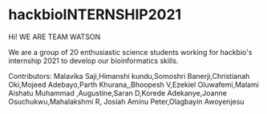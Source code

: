 # hackbioINTERNSHIP2021
Hi! WE ARE TEAM WATSON

We are a group of 20 enthusiastic science students working for hackbio's internship 2021 to develop our bioinformatics skills.

Contributors: Malavika Saji,Himanshi kundu,Somoshri Banerji,Christianah Oki,Mojeed Adebayo,Parth Khurana,,Bhoopesh V,Ezekiel Oluwafemi,Malami Aishatu Muhammad ,Augustine,Saran D,Korede Adekanye,Joanne Osuchukwu,Mahalakshmi R, Josiah Aminu Peter,Olagbayin Awoyenjesu
